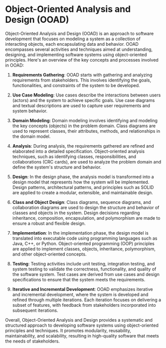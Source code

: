 # Object-Oriented Analysis and Design (OOAD)
Object-Oriented Analysis and Design (OOAD) is an approach to software development that focuses on modeling a system as a collection of interacting objects, each encapsulating data and behavior. OOAD encompasses several activities and techniques aimed at understanding, designing, and implementing software systems using object-oriented principles. Here's an overview of the key concepts and processes involved in OOAD:

1. **Requirements Gathering**: OOAD starts with gathering and analyzing requirements from stakeholders. This involves identifying the goals, functionalities, and constraints of the system to be developed.

2. **Use Case Modeling**: Use cases describe the interactions between users (actors) and the system to achieve specific goals. Use case diagrams and textual descriptions are used to capture user requirements and system behavior.

3. **Domain Modeling**: Domain modeling involves identifying and modeling the key concepts (objects) in the problem domain. Class diagrams are used to represent classes, their attributes, methods, and relationships in the domain model.

4. **Analysis**: During analysis, the requirements gathered are refined and elaborated into a detailed specification. Object-oriented analysis techniques, such as identifying classes, responsibilities, and collaborations (CRC cards), are used to analyze the problem domain and define the system's structure and behavior.

5. **Design**: In the design phase, the analysis model is transformed into a design model that represents how the system will be implemented. Design patterns, architectural patterns, and principles such as SOLID are applied to create a modular, extensible, and maintainable design.

6. **Class and Object Design**: Class diagrams, sequence diagrams, and collaboration diagrams are used to design the structure and behavior of classes and objects in the system. Design decisions regarding inheritance, composition, encapsulation, and polymorphism are made to ensure a robust and flexible design.

7. **Implementation**: In the implementation phase, the design model is translated into executable code using programming languages such as Java, C++, or Python. Object-oriented programming (OOP) principles are applied to implement classes, objects, inheritance, polymorphism, and other object-oriented concepts.

8. **Testing**: Testing activities include unit testing, integration testing, and system testing to validate the correctness, functionality, and quality of the software system. Test cases are derived from use cases and design specifications to ensure that the system meets the requirements.

9. **Iterative and Incremental Development**: OOAD emphasizes iterative and incremental development, where the system is developed and refined through multiple iterations. Each iteration focuses on delivering a subset of features, with feedback from stakeholders incorporated into subsequent iterations.

Overall, Object-Oriented Analysis and Design provides a systematic and structured approach to developing software systems using object-oriented principles and techniques. It promotes modularity, reusability, maintainability, and scalability, resulting in high-quality software that meets the needs of stakeholders.